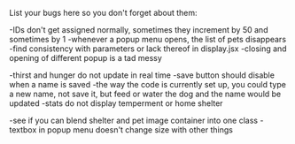 List your bugs here so you don't forget about them:

-IDs don't get assigned normally, sometimes they increment by 50 and sometimes by 1
-whenever a popup menu opens, the list of pets disappears
-find consistency with parameters or lack thereof in display.jsx
-closing and opening of different popup is a tad messy

-thirst and hunger do not update in real time
-save button should disable when a name is saved
-the way the code is currently set up, you could type a new name, not save it, but feed or water the dog and the name would be updated
-stats do not display temperment or home shelter


-see if you can blend shelter and pet image container into one class
-textbox in popup menu doesn't change size with other things